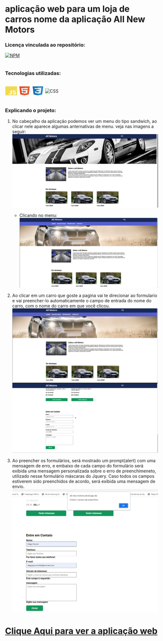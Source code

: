 # aplicação web para um loja de carros nome da aplicação All New Motors
### Licença vinculada ao repositório: 
[![NPM](https://img.shields.io/github/license/LuizFernandoDeveloper/all-motors)](https://github.com/LuizFernandoDeveloper/all-motors/blob/main/LICENSE)
#
### Tecnologias utilizadas: 
<div style="display: inline_block"><br>
    <img align="center" alt="Js" height="30" width="40" src="https://raw.githubusercontent.com/devicons/devicon/master/icons/javascript/javascript-plain.svg">
    <img align="center" alt="HTML" height="30" width="40" src="https://raw.githubusercontent.com/devicons/devicon/master/icons/html5/html5-original.svg">
    <img align="center" alt="CSS" height="30" width="40" src="https://raw.githubusercontent.com/devicons/devicon/master/icons/css3/css3-original.svg">
     <img align="center" alt="CSS" height="30" width="40" src="https://cdn.jsdelivr.net/gh/devicons/devicon/icons/jquery/jquery-plain-wordmark.svg">
</div>

#

### Explicando o projeto:

1. No cabeçalho da aplicação podemos ver um menu do tipo sandwich, ao clicar nele aparece  algumas anternativas de menu. veja nas imagens a seguir: 
    ![pagina inicial all motors](/pagina-inicial.png)
    - Clicando no menu:
    ![pagina inicial All motors](/clicando-no-menu.png)
2. Ao clicar em um carro que goste a pagina vai te direcionar ao formulario e vai preencher-lo automaticamente o campo de entrada do nome do carro, com o nome do carro em que você clicou.
    ![pagina inicial all motors](clicando-no-menu.png)
    ![pagina inicial all motors](/animação-click-no-carro2.png)

3. Ao preencher os formulários, será mostrado um prompt(alert) com uma mensagem de erro, e embaixo de cada campo do formulário será exibida uma mensagem personalizada sobre o erro de preenchimeneto, utilizado nesse formulário máscaras do Jquery. Caso todos os campos estiverem sido preenchidos de acordo, será exibida uma mensagem de envio.
    ![pagina inicial all motors](/formulários.JPG)    

# [Clique Aqui para ver a aplicação web]([https://all-motors.vercel.app/](https://all-new-motors.vercel.app/?vercelToolbarCode=c2gg0N0nF0Ob8-z)https://all-new-motors.vercel.app/?vercelToolbarCode=c2gg0N0nF0Ob8-z)
